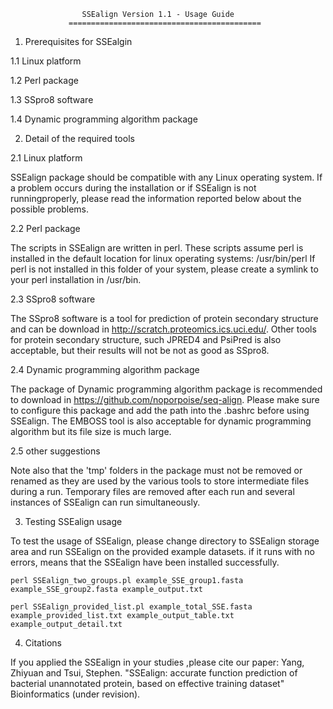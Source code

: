 




                    SSEalign Version 1.1 - Usage Guide
                 ===========================================

1. Prerequisites for SSEalgin

1.1 Linux platform

1.2 Perl package

1.3 SSpro8 software

1.4 Dynamic programming algorithm package


2. Detail of the required tools
  
2.1 Linux platform

SSEalign package should be compatible with any Linux operating system. If a problem occurs during the installation or if SSEalign is not runningproperly, please read the information reported below about the possible problems.
  
2.2 Perl package

The scripts in SSEalign are written in perl. These scripts assume perl is
installed in the default location for linux operating systems: /usr/bin/perl
If perl is not installed in this folder of your system, please create a
symlink to your perl installation in /usr/bin.  
  
2.3 SSpro8 software

The SSpro8 software is a tool for prediction of protein secondary structure and can be download in http://scratch.proteomics.ics.uci.edu/. Other tools for protein secondary structure, such JPRED4 and PsiPred is also acceptable, but their results will not be not as good as SSpro8.

2.4 Dynamic programming algorithm package

The package of Dynamic programming algorithm package is recommended to download in https://github.com/noporpoise/seq-align. Please make sure to configure this package and add the path into the .bashrc before using SSEalign. The EMBOSS tool is also acceptable for dynamic programming algorithm but its file size is much large. 

2.5 other suggestions

Note also that the 'tmp' folders in the package must not be removed or renamed as they are used by the various tools to store intermediate files during a run. Temporary files are removed after each run and several instances of SSEalign can run simultaneously.

3. Testing SSEalign usage

To test the usage of SSEalign, please change directory to SSEalign storage area and run SSEalign on the provided example datasets. if it runs with no errors, means that the SSEalign have been installed successfully.


    perl SSEalign_two_groups.pl example_SSE_group1.fasta example_SSE_group2.fasta example_output.txt 

    perl SSEalign_provided_list.pl example_total_SSE.fasta example_provided_list.txt example_output_table.txt example_output_detail.txt


4. Citations

If you applied the SSEalign in your studies ,please cite our paper:
Yang, Zhiyuan and Tsui, Stephen. "SSEalign: accurate function prediction of bacterial unannotated protein, based on effective training dataset" Bioinformatics (under revision). 


  
